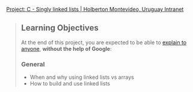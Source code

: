 [Project: C - Singly linked lists | Holberton Montevideo, Uruguay Intranet](https://intranet.hbtn.io/projects/2168)

> ## Learning Objectives
> 
> At the end of this project, you are expected to be able to [explain to anyone](https://intranet.hbtn.io/rltoken/QoooFrklQh-pD3PEjxV8cA "explain to anyone"), **without the help of Google**:
> 
> ### General
> 
> -   When and why using linked lists vs arrays
> -   How to build and use linked lists
